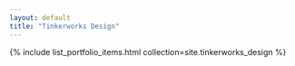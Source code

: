 ```yaml
---
layout: default
title: "Tinkerworks Design"
---
```


{% include list_portfolio_items.html collection=site.tinkerworks_design %}
